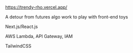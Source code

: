 https://trendy-rho.vercel.app/

A detour from futures algo work to play with front-end toys

Next.js/React.js

AWS Lambda, API Gateway, IAM

TailwindCSS
